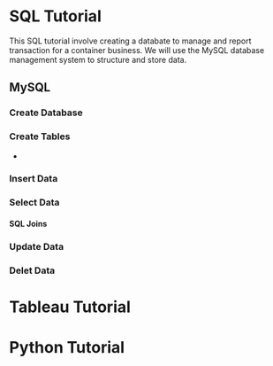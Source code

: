 # SQL Tutorial

This SQL tutorial involve creating a databate to manage and report transaction for a container business. We will use the MySQL database management system to structure and store data.

## MySQL 

### Create Database 


### Create Tables 

- 

### Insert Data

### Select Data

#### SQL Joins

### Update Data

### Delet Data

# Tableau Tutorial 

# Python Tutorial


